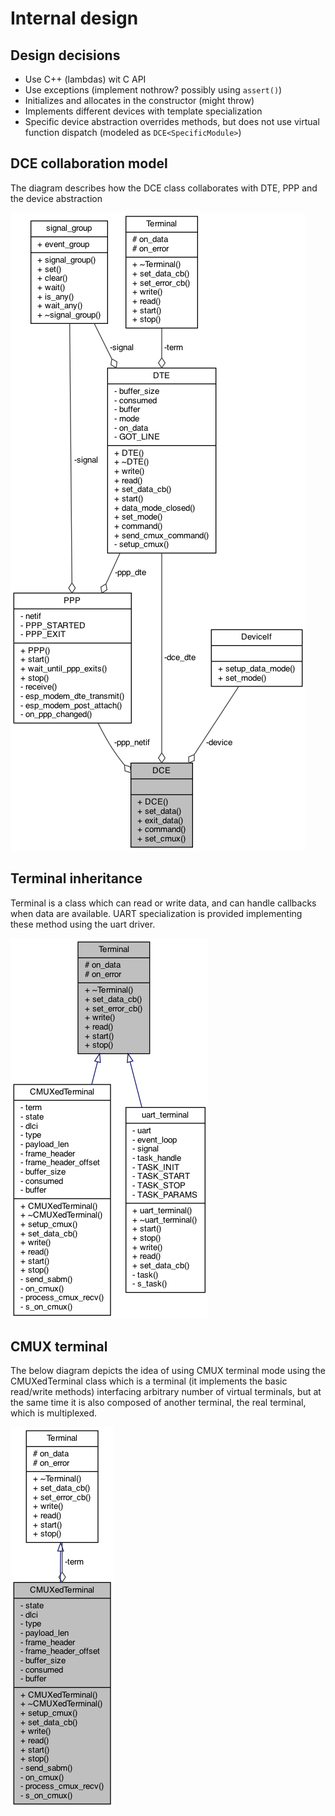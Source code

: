 # Internal design

## Design decisions

* Use C++ (lambdas) wit C API
* Use exceptions (implement nothrow? possibly using `assert()`)
* Initializes and allocates in the constructor (might throw) 
* Implements different devices with template specialization
* Specific device abstraction overrides methods, but does not use virtual function dispatch (modeled as `DCE<SpecificModule>`)

## DCE collaboration model

The diagram describes how the DCE class collaborates with DTE, PPP and the device abstraction

![DCE_architecture](DCE_DTE_collaboration.png)

## Terminal inheritance

Terminal is a class which can read or write data, and can handle callbacks when data are available. UART specialization
is provided implementing these method using the uart driver.

![TerminalInheritance](Terminal_inheritance.png)

## CMUX terminal

The below diagram depicts the idea of using CMUX terminal mode using the CMUXedTerminal class which is a terminal
(it implements the basic read/write methods) interfacing arbitrary number of virtual terminals,
but at the same time it is also composed of another terminal, the real terminal, which is multiplexed.

![CMUX Terminal](CMux_collaboration.png)
